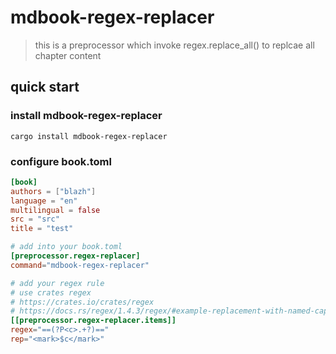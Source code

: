 # mdbook-regex-replacer
> this is a preprocessor which  invoke regex.replace_all() to replcae all chapter content

## quick start

### install mdbook-regex-replacer

```shell script
cargo install mdbook-regex-replacer
```

### configure book.toml

```toml
[book]
authors = ["blazh"]
language = "en"
multilingual = false
src = "src"
title = "test"

# add into your book.toml
[preprocessor.regex-replacer]
command="mdbook-regex-replacer"

# add your regex rule
# use crates regex 
# https://crates.io/crates/regex
# https://docs.rs/regex/1.4.3/regex/#example-replacement-with-named-capture-groups
[[preprocessor.regex-replacer.items]]
regex="==(?P<c>.+?)=="
rep="<mark>$c</mark>"

```